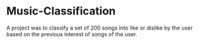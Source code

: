 # Music-Classification
A project was to classify a set of 200 songs into like or dislike by the user based on the previous interest of songs of the user.
